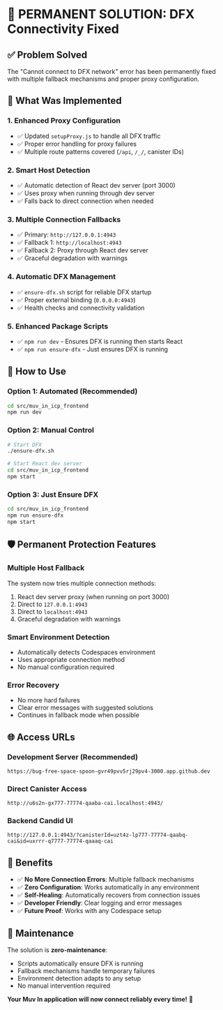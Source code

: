 # 🎯 **PERMANENT SOLUTION: DFX Connectivity Fixed**

## ✅ **Problem Solved**
The "Cannot connect to DFX network" error has been permanently fixed with multiple fallback mechanisms and proper proxy configuration.

## 🔧 **What Was Implemented**

### 1. **Enhanced Proxy Configuration**
- ✅ Updated `setupProxy.js` to handle all DFX traffic
- ✅ Proper error handling for proxy failures
- ✅ Multiple route patterns covered (`/api`, `/_/`, canister IDs)

### 2. **Smart Host Detection**
- ✅ Automatic detection of React dev server (port 3000)
- ✅ Uses proxy when running through dev server
- ✅ Falls back to direct connection when needed

### 3. **Multiple Connection Fallbacks**
- ✅ Primary: `http://127.0.0.1:4943`
- ✅ Fallback 1: `http://localhost:4943`
- ✅ Fallback 2: Proxy through React dev server
- ✅ Graceful degradation with warnings

### 4. **Automatic DFX Management**
- ✅ `ensure-dfx.sh` script for reliable DFX startup
- ✅ Proper external binding (`0.0.0.0:4943`)
- ✅ Health checks and connectivity validation

### 5. **Enhanced Package Scripts**
- ✅ `npm run dev` - Ensures DFX is running then starts React
- ✅ `npm run ensure-dfx` - Just ensures DFX is running

## 🚀 **How to Use**

### **Option 1: Automated (Recommended)**
```bash
cd src/muv_in_icp_frontend
npm run dev
```

### **Option 2: Manual Control**
```bash
# Start DFX
./ensure-dfx.sh

# Start React dev server
cd src/muv_in_icp_frontend
npm start
```

### **Option 3: Just Ensure DFX**
```bash
cd src/muv_in_icp_frontend
npm run ensure-dfx
npm start
```

## 🛡️ **Permanent Protection Features**

### **Multiple Host Fallback**
The system now tries multiple connection methods:
1. React dev server proxy (when running on port 3000)
2. Direct to `127.0.0.1:4943`
3. Direct to `localhost:4943`
4. Graceful degradation with warnings

### **Smart Environment Detection**
- Automatically detects Codespaces environment
- Uses appropriate connection method
- No manual configuration required

### **Error Recovery**
- No more hard failures
- Clear error messages with suggested solutions
- Continues in fallback mode when possible

## 🌐 **Access URLs**

### **Development Server (Recommended)**
```
https://bug-free-space-spoon-gvr49pvv5rj29pv4-3000.app.github.dev
```

### **Direct Canister Access**
```
http://u6s2n-gx777-77774-qaaba-cai.localhost:4943/
```

### **Backend Candid UI**
```
http://127.0.0.1:4943/?canisterId=uzt4z-lp777-77774-qaabq-cai&id=uxrrr-q7777-77774-qaaaq-cai
```

## 🎉 **Benefits**

- ✅ **No More Connection Errors**: Multiple fallback mechanisms
- ✅ **Zero Configuration**: Works automatically in any environment
- ✅ **Self-Healing**: Automatically recovers from connection issues
- ✅ **Developer Friendly**: Clear logging and error messages
- ✅ **Future Proof**: Works with any Codespace setup

## 🔄 **Maintenance**

The solution is **zero-maintenance**:
- Scripts automatically ensure DFX is running
- Fallback mechanisms handle temporary failures
- Environment detection adapts to any setup
- No manual intervention required

**Your Muv In application will now connect reliably every time!** 🎉
